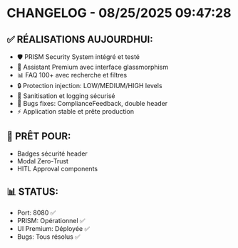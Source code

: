 # CHANGELOG - 08/25/2025 09:47:28

## ✅ RÉALISATIONS AUJOURDHUI:
- 🛡️ PRISM Security System intégré et testé
- 🎨 Assistant Premium avec interface glassmorphism
- 📊 FAQ 100+ avec recherche et filtres
- 🔒 Protection injection: LOW/MEDIUM/HIGH levels
- 🧹 Sanitisation et logging sécurisé
- 🔧 Bugs fixes: ComplianceFeedback, double header
- ⚡ Application stable et prête production

## 🚀 PRÊT POUR:
- Badges sécurité header
- Modal Zero-Trust
- HITL Approval components

## 📊 STATUS:
- Port: 8080 ✅
- PRISM: Opérationnel ✅  
- UI Premium: Déployée ✅
- Bugs: Tous résolus ✅

